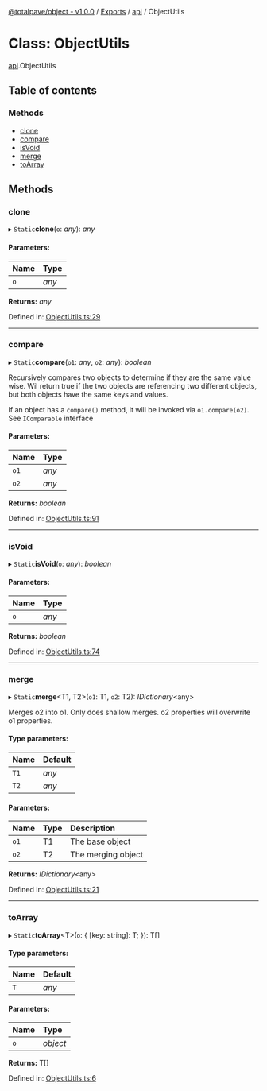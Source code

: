 [@totalpave/object - v1.0.0](../README.md) / [Exports](../modules.md) / [api](../modules/api.md) / ObjectUtils

# Class: ObjectUtils

[api](../modules/api.md).ObjectUtils

## Table of contents

### Methods

- [clone](api.objectutils.md#clone)
- [compare](api.objectutils.md#compare)
- [isVoid](api.objectutils.md#isvoid)
- [merge](api.objectutils.md#merge)
- [toArray](api.objectutils.md#toarray)

## Methods

### clone

▸ `Static`**clone**(`o`: *any*): *any*

#### Parameters:

Name | Type |
:------ | :------ |
`o` | *any* |

**Returns:** *any*

Defined in: [ObjectUtils.ts:29](https://github.com/totalpave/object/blob/53c6978/src/ObjectUtils.ts#L29)

___

### compare

▸ `Static`**compare**(`o1`: *any*, `o2`: *any*): *boolean*

Recursively compares two objects to determine if they are the same
value wise. Wil return true if the two objects
are referencing two different objects, but both
objects have the same keys and values.

If an object has a `compare()` method, it will be invoked via
`o1.compare(o2)`. See `IComparable` interface

#### Parameters:

Name | Type |
:------ | :------ |
`o1` | *any* |
`o2` | *any* |

**Returns:** *boolean*

Defined in: [ObjectUtils.ts:91](https://github.com/totalpave/object/blob/53c6978/src/ObjectUtils.ts#L91)

___

### isVoid

▸ `Static`**isVoid**(`o`: *any*): *boolean*

#### Parameters:

Name | Type |
:------ | :------ |
`o` | *any* |

**Returns:** *boolean*

Defined in: [ObjectUtils.ts:74](https://github.com/totalpave/object/blob/53c6978/src/ObjectUtils.ts#L74)

___

### merge

▸ `Static`**merge**<T1, T2\>(`o1`: T1, `o2`: T2): *IDictionary*<any\>

Merges o2 into o1. Only does shallow merges.
o2 properties will overwrite o1 properties.

#### Type parameters:

Name | Default |
:------ | :------ |
`T1` | *any* |
`T2` | *any* |

#### Parameters:

Name | Type | Description |
:------ | :------ | :------ |
`o1` | T1 | The base object   |
`o2` | T2 | The merging object    |

**Returns:** *IDictionary*<any\>

Defined in: [ObjectUtils.ts:21](https://github.com/totalpave/object/blob/53c6978/src/ObjectUtils.ts#L21)

___

### toArray

▸ `Static`**toArray**<T\>(`o`: { [key: string]: T;  }): T[]

#### Type parameters:

Name | Default |
:------ | :------ |
`T` | *any* |

#### Parameters:

Name | Type |
:------ | :------ |
`o` | *object* |

**Returns:** T[]

Defined in: [ObjectUtils.ts:6](https://github.com/totalpave/object/blob/53c6978/src/ObjectUtils.ts#L6)
